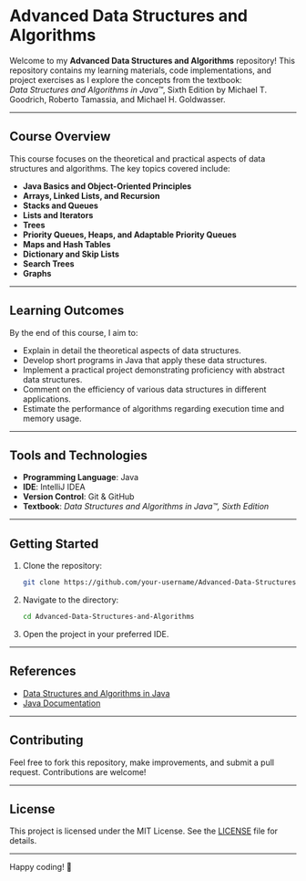 # Advanced Data Structures and Algorithms

Welcome to my **Advanced Data Structures and Algorithms** repository! This repository contains my learning materials, code implementations, and project exercises as I explore the concepts from the textbook:  
*Data Structures and Algorithms in Java™*, Sixth Edition by Michael T. Goodrich, Roberto Tamassia, and Michael H. Goldwasser.

---

## Course Overview

This course focuses on the theoretical and practical aspects of data structures and algorithms. The key topics covered include:

- **Java Basics and Object-Oriented Principles**
- **Arrays, Linked Lists, and Recursion**
- **Stacks and Queues**
- **Lists and Iterators**
- **Trees**
- **Priority Queues, Heaps, and Adaptable Priority Queues**
- **Maps and Hash Tables**
- **Dictionary and Skip Lists**
- **Search Trees**
- **Graphs**

---

## Learning Outcomes

By the end of this course, I aim to:

- Explain in detail the theoretical aspects of data structures.
- Develop short programs in Java that apply these data structures.
- Implement a practical project demonstrating proficiency with abstract data structures.
- Comment on the efficiency of various data structures in different applications.
- Estimate the performance of algorithms regarding execution time and memory usage.

---

## Tools and Technologies

- **Programming Language**: Java
- **IDE**: IntelliJ IDEA
- **Version Control**: Git & GitHub
- **Textbook**: *Data Structures and Algorithms in Java™, Sixth Edition*

---

## Getting Started

1. Clone the repository:
   ```bash
   git clone https://github.com/your-username/Advanced-Data-Structures-and-Algorithms.git
   ```
2. Navigate to the directory:
   ```bash
   cd Advanced-Data-Structures-and-Algorithms
   ```
3. Open the project in your preferred IDE.

---

## References

- [Data Structures and Algorithms in Java](https://www.amazon.com/Data-Structures-Algorithms-Java-Michael/dp/1118771338)
- [Java Documentation](https://docs.oracle.com/en/java/)

---

## Contributing

Feel free to fork this repository, make improvements, and submit a pull request. Contributions are welcome!

---

## License

This project is licensed under the MIT License. See the [LICENSE](LICENSE) file for details.

---

Happy coding! 🚀
